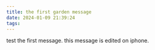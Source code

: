 ```yaml
---
title: the first garden message
date: 2024-01-09 21:39:24
tags:
---
```

test the first message.
this message is edited on iphone.